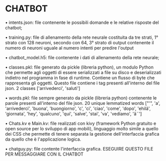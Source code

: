 # CHATBOT
• intents.json: file contenente le possibili domande e le relative risposte del chatbot;

• training.py: file di allenamento della rete neurale costituita da tre strati,
1° strato con 128 neuroni, secondo con 64, 3° strato di output contenente il numero di neuroni uguale al numero intenti per predire l'output

• chatbot_model.h5: file contenente i dati di allenamento della rete neurale;

• classes.pkl: file generato da pickle (libreria python), un modulo Python che permette agli oggetti di essere serializzati a file su disco 
e deserializzati indietro nel programma in fase di runtime. Contiene un flusso di byte che rappresenta gli oggetti.
Questo file contiene i tag presenti all'interno del file json.
2 classes ['arrivederci', 'saluti']

• words.pkl: file sempre generato da pickle (libreria python) contenente le parole presenti all'interno del file json.
20 unique lemmatized words ["'", 'a', 'arrivederci', 'buona', 'buongiorno', 'c', 'ci', 'ciao', 'come', 'dopo', 'ehilã', 
'giornata', 'hey', 'qualcuno', 'qui', 'salve', 'stai', 'va', 'vediamo', 'ã¨']

• Chats.kv e Main.kv: file realizzati con kivy (framework Python gratuito e open source per lo sviluppo di app mobili), linguaggio molto simile a quello dei CSS che permette di tenere separata la gestione dell'interfaccia grafica da quello che è l'applicazione logica.

• chatguy.py: file contente l'interfaccia grafica. ESEGUIRE QUESTO FILE PER MESSAGGIARE CON IL CHATBOT






